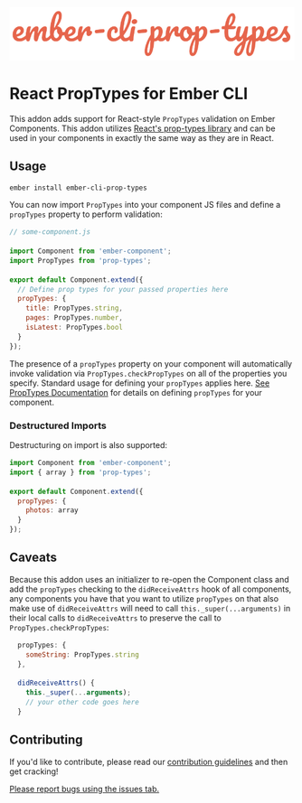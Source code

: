 ![hey](./faux-go.png)

# React PropTypes for Ember CLI

This addon adds support for React-style `PropTypes` validation on Ember Components. This addon utilizes [React's prop-types library](https://www.npmjs.com/package/prop-types) and can be used in your components in exactly the same way as they are in React.

## Usage

```
ember install ember-cli-prop-types
```

You can now import `PropTypes` into your component JS files and define a `propTypes` property to perform validation:

```javascript
// some-component.js

import Component from 'ember-component';
import PropTypes from 'prop-types';

export default Component.extend({
  // Define prop types for your passed properties here
  propTypes: {
    title: PropTypes.string,
    pages: PropTypes.number,
    isLatest: PropTypes.bool
  }
});
```

The presence of a `propTypes` property on your component will automatically invoke validation via `PropTypes.checkPropTypes` on all of the properties you specify. Standard usage for defining your `propTypes` applies here. [See PropTypes Documentation](https://www.npmjs.com/package/prop-types) for details on defining `propTypes` for your component.

### Destructured Imports

Destructuring on import is also supported:

```javascript
import Component from 'ember-component';
import { array } from 'prop-types';

export default Component.extend({
  propTypes: {
    photos: array
  }
});
```

## Caveats

Because this addon uses an initializer to re-open the Component class and add the `propTypes` checking to the `didReceiveAttrs` hook of all components, any components you have that you want to utilize `propTypes` on that also make use of `didReceiveAttrs` will need to call `this._super(...arguments)` in their local calls to `didReceiveAttrs` to preserve the call to `PropTypes.checkPropTypes`:

```javascript
  propTypes: {
    someString: PropTypes.string
  },

  didReceiveAttrs() {
    this._super(...arguments);
    // your other code goes here
  }
```

## Contributing

If you'd like to contribute, please read our [contribution guidelines](./.github/CONTRIBUTING.md) and then get cracking!

[Please report bugs using the issues tab.](https://github.com/healthsparq/ember-cli-prop-types/issues)